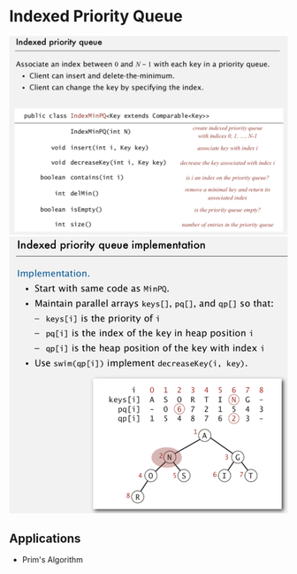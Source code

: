 # Indexed Priority Queue

![image](media/Indexed-Priority-Queue-image1.png)
![image](media/Indexed-Priority-Queue-image2.png)

## Applications

- Prim's Algorithm
